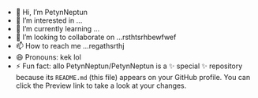 - 👋 Hi, I’m PetynNeptun
- 👀 I’m interested in ...
- 🌱 I’m currently learning ...
- 💞️ I’m looking to collaborate on ...rsthtsrhbewfwef
- 📫 How to reach me ...regathsrthj
- 😄 Pronouns: kek lol 
- ⚡ Fun fact: allo
PetynNeptun/PetynNeptun is a ✨ special ✨ repository because its `README.md` (this file) appears on your GitHub profile.
You can click the Preview link to take a look at your changes.
